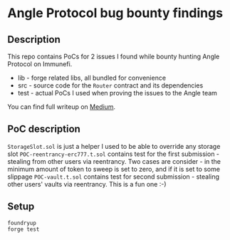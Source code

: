 # Angle Protocol bug bounty findings

## Description
This repo contains PoCs for 2 issues I found while bounty hunting Angle Protocol on Immunefi.
* lib - forge related libs, all bundled for convenience
* src - source code for the `Router` contract and its dependencies
* test - actual PoCs I used when proving the issues to the Angle team

You can find full writeup on [Medium](https://medium.com/@deliriusz/stealing-in-motion-immunefi-bounty-hunting-from-different-angle-5eb03602f5c1).

## PoC description
`StorageSlot.sol` is just a helper I used to be able to override any storage slot
`POC-reentrancy-erc777.t.sol` contains test for the first submission - stealing from other users via reentrancy. Two cases are consider - in the minimum amount of token to sweep is set to zero, and if it is set to some slippage
`POC-vault.t.sol` contains test for second submission - stealing other users' vaults via reentrancy. This is a fun one :-)

## Setup
```
foundryup
forge test
```
